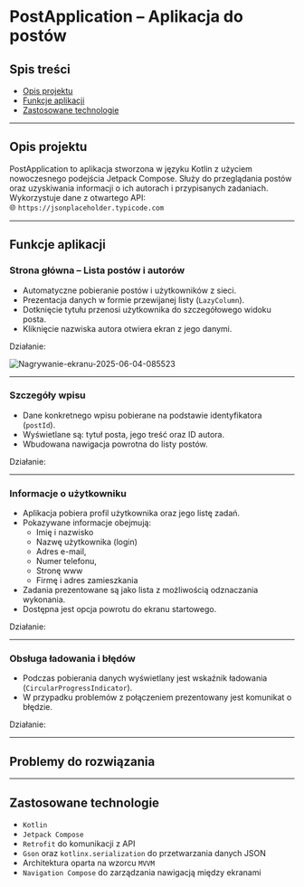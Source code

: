 # PostApplication – Aplikacja do postów

## Spis treści
- [Opis projektu](#opis-projektu)
- [Funkcje aplikacji](#funkcje-aplikacji)
- [Zastosowane technologie](#zastosowane-technologie)

---

## Opis projektu

PostApplication to aplikacja stworzona w języku Kotlin z użyciem nowoczesnego podejścia Jetpack Compose. Służy do przeglądania postów oraz uzyskiwania informacji o ich autorach i przypisanych zadaniach. Wykorzystuje dane z otwartego API:  
🌐 `https://jsonplaceholder.typicode.com`

---

## Funkcje aplikacji

### Strona główna – Lista postów i autorów
- Automatyczne pobieranie postów i użytkowników z sieci.
- Prezentacja danych w formie przewijanej listy (`LazyColumn`).
- Dotknięcie tytułu przenosi użytkownika do szczegółowego widoku posta.
- Kliknięcie nazwiska autora otwiera ekran z jego danymi.

Działanie:  

  ![Nagrywanie-ekranu-2025-06-04-085523](https://github.com/user-attachments/assets/073985da-1111-4a26-b306-f1bd46b5ff73)

---

### Szczegóły wpisu
- Dane konkretnego wpisu pobierane na podstawie identyfikatora (`postId`).
- Wyświetlane są: tytuł posta, jego treść oraz ID autora.
- Wbudowana nawigacja powrotna do listy postów.

Działanie:  


---

### Informacje o użytkowniku
- Aplikacja pobiera profil użytkownika oraz jego listę zadań.
- Pokazywane informacje obejmują:
  - Imię i nazwisko
  - Nazwę użytkownika (login)
  - Adres e-mail, 
  - Numer telefonu, 
  - Stronę www
  - Firmę i adres zamieszkania
- Zadania prezentowane są jako lista z możliwością odznaczania wykonania.
- Dostępna jest opcja powrotu do ekranu startowego.

Działanie:  


---

### Obsługa ładowania i błędów
- Podczas pobierania danych wyświetlany jest wskaźnik ładowania (`CircularProgressIndicator`).
- W przypadku problemów z połączeniem prezentowany jest komunikat o błędzie.

Działanie:  

---

## Problemy do rozwiązania



---

## Zastosowane technologie

- `Kotlin`
- `Jetpack Compose`
- `Retrofit` do komunikacji z API
- `Gson` oraz `kotlinx.serialization` do przetwarzania danych JSON
- Architektura oparta na wzorcu `MVVM`
- `Navigation Compose` do zarządzania nawigacją między ekranami
